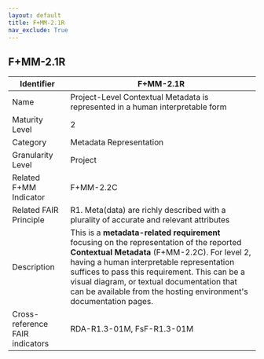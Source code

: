 ```yaml
---
layout: default
title: F+MM-2.1R
nav_exclude: True
---
```


## F+MM-2.1R

| Identifier | F+MM-2.1R |
| ---------- | ----------|
| Name | Project-Level Contextual Metadata is represented in a human interpretable form |
| Maturity Level | 2 |
| Category | Metadata Representation |
| Granularity Level | Project |
| Related F+MM Indicator| F+MM-2.2C|
| Related FAIR Principle | R1. Meta(data) are richly described with a plurality of accurate and relevant attributes |
| Description | This is a **metadata-related requirement** focusing on the representation of the reported **Contextual Metadata** (F+MM-2.2C). For level 2, having a human interpretable representation suffices to pass this requirement. This can be a visual diagram, or textual documentation that can be available from the hosting environment's documentation pages.  |
| Cross-reference FAIR indicators | RDA-R1.3-01M, FsF-R1.3-01M |
